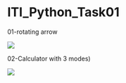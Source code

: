 # ITI_Python_Task01


01-rotating arrow


![](https://github.com/Basant31234/ITI_Python_Task01/blob/main/rotary%20arrow.gif)


 02-Calculator with 3 modes)




![](https://github.com/Basant31234/ITI_Python_Task01/blob/main/calculator.gif)
